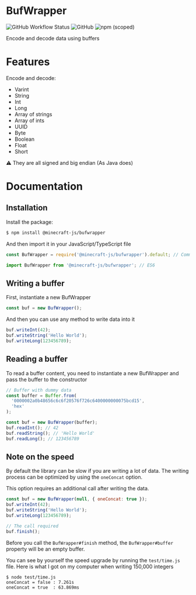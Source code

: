 # BufWrapper

![GitHub Workflow Status](https://img.shields.io/github/workflow/status/MinecraftJS/BufWrapper/Build?style=for-the-badge)
![GitHub](https://img.shields.io/github/license/MinecraftJS/BufWrapper?style=for-the-badge)
![npm (scoped)](https://img.shields.io/npm/v/@minecraft-js/bufwrapper?style=for-the-badge)

Encode and decode data using buffers

# Features

Encode and decode:

- Varint
- String
- Int
- Long
- Array of strings
- Array of ints
- UUID
- Byte
- Boolean
- Float
- Short

⚠️ They are all signed and big endian (As Java does)

# Documentation

## Installation

Install the package:

```bash
$ npm install @minecraft-js/bufwrapper
```

And then import it in your JavaScript/TypeScript file

```ts
const BufWrapper = require('@minecraft-js/bufwrapper').default; // CommonJS

import BufWrapper from '@minecraft-js/bufwrapper'; // ES6
```

## Writing a buffer

First, instantiate a new BufWrapper

```js
const buf = new BufWrapper();
```

And then you can use any method to write data into it

```js
buf.writeInt(42);
buf.writeString('Hello World');
buf.writeLong(123456789);
```

## Reading a buffer

To read a buffer content, you need to instantiate a new BufWrapper and pass the buffer to the constructor

```js
// Buffer with dummy data
const buffer = Buffer.from(
  '0000002a0b48656c6c6f20576f726c6400000000075bcd15',
  'hex'
);

const buf = new BufWrapper(buffer);
buf.readInt(); // 42
buf.readString(); // 'Hello World'
buf.readLong(); // 123456789
```

## Note on the speed

By default the library can be slow if you are writing a lot of data.
The writing process can be optimized by using the `oneConcat` option.

This option requires an additional call after writing the data.

```js
const buf = new BufWrapper(null, { oneConcat: true });
buf.writeInt(42);
buf.writeString('Hello World');
buf.writeLong(123456789);

// The call required
buf.finish();
```

Before you call the `BufWrapper#finish` method, the `BufWrapper#buffer` property will be an empty buffer.

You can see by yourself the speed upgrade by running the `test/time.js` file. Here is
what I got on my computer when writing 150,000 integers

```
$ node test/time.js
oneConcat = false : 7.261s
oneConcat = true  : 63.869ms
```
